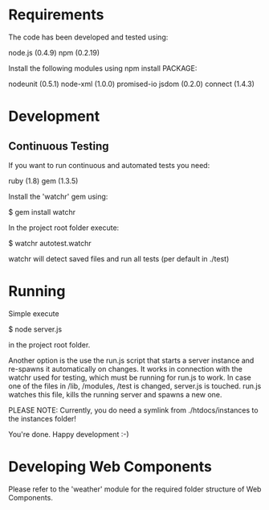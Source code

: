 # Requirements

The code has been developed and tested using:  

node.js (0.4.9)
npm (0.2.19)

Install the following modules using npm install PACKAGE: 

nodeunit (0.5.1)
node-xml (1.0.0)
promised-io
jsdom (0.2.0)
connect (1.4.3)

# Development

## Continuous Testing

If you want to run continuous and automated tests you need:

ruby (1.8)
gem (1.3.5)

Install the 'watchr' gem using: 

$ gem install watchr

In the project root folder execute: 

$ watchr autotest.watchr

watchr will detect saved files and run all tests (per default in ./test)

# Running

Simple execute 

$ node server.js

in the project root folder.

Another option is the use the run.js script that starts a server instance and re-spawns 
it automatically on changes. 
It works in connection with the watchr used for testing, which must be running for run.js to work.
In case one of the files in /lib, /modules, /test is changed, server.js is touched. run.js 
watches this file, kills the running server and spawns a new one. 

PLEASE NOTE: 
Currently, you do need a symlink from ./htdocs/instances to the instances folder! 

You're done. Happy development :-)

# Developing Web Components 

Please refer to the 'weather' module for the required folder structure of Web Components.
